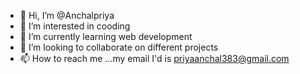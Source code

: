 - 👋 Hi, I’m @Anchalpriya
- 👀 I’m interested in cooding
- 🌱 I’m currently learning web development
- 💞️ I’m looking to collaborate on different projects
- 📫 How to reach me ...my email I'd is priyaanchal383@gmail.com

<!---
Anchalpriya/Anchalpriya is a ✨ special ✨ repository because its `README.md` (this file) appears on your GitHub profile.
You can click the Preview link to take a look at your changes.
--->
